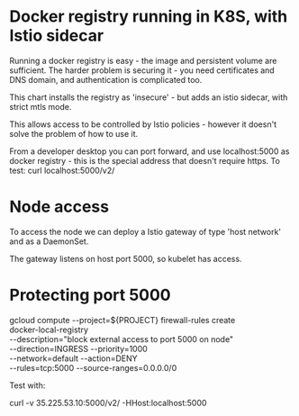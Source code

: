 # Docker registry running in K8S, with Istio sidecar

Running a docker registry is easy - the image and persistent 
volume are sufficient. The harder problem is securing it - you
need certificates and DNS domain, and authentication is complicated
too.

This chart installs the registry as 'insecure' - but adds an
istio sidecar, with strict mtls mode. 

This allows access to be controlled by Istio policies - however
it doesn't solve the problem of how to use it. 

From a developer desktop you can port forward, and use localhost:5000
as docker registry - this is the special address that doesn't require
https. To test: curl localhost:5000/v2/

# Node access

To access the node we can deploy a Istio gateway of type 'host network' 
and as a DaemonSet.

The gateway listens on host port 5000, so kubelet has access. 


# Protecting port 5000


gcloud compute --project=${PROJECT} firewall-rules create \
  docker-local-registry \
  --description="block external access to port 5000 on node" \
  --direction=INGRESS --priority=1000 \
  --network=default --action=DENY \
  --rules=tcp:5000 --source-ranges=0.0.0.0/0

Test with: 

curl -v 35.225.53.10:5000/v2/ -HHost:localhost:5000
